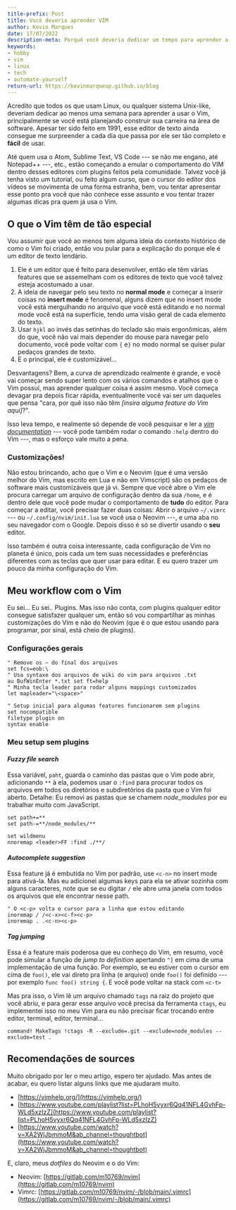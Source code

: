 ```yaml
---
title-prefix: Post
title: Você deveria aprender VIM
author: Kevin Marques
date: 17/07/2022
description-meta: Porquê você deveria dedicar um tempo para aprender a usar o Vim
keywords:
- hobby
- vim
- linux
- tech
- automate-yourself
return-url: https://kevinmarquesp.github.io/blog
---
```



Acredito que todos os que usam Linux, ou qualquer sistema Unix-like, deveriam dedicar ao menos uma semana para aprender a usar o Vim, principalmente se você está planejando construir sua carreira na área de software. Apesar ter sido feito em 1991, esse editor de texto ainda consegue me surpreender a cada dia que passa por ele ser tão completo e **fácil** de usar.

Até quem usa o Atom, Sublime Text, VS Code --- se não me engano, até Notepad++ ---, etc., estão começando a emular o comportamento do VIM dentro desses editores com plugins feitos pela comunidade. Talvez você já tenha visto um tutorial, ou feito algum curso, que o cursor do editor dos vídeos se movimenta de uma forma estranha, bem, vou tentar apresentar esse ponto pra você que não conhece esse assunto e vou tentar trazer algumas dicas pra quem já usa o Vim.


## O que o Vim têm de tão especial

Vou assumir que você ao menos tem alguma ideia do contexto histórico de como o Vim foi criado, então vou pular para a explicação do porque ele é um editor de texto lendário.

1. Ele é um editor que é feito para desenvolver, então ele têm várias features que se assemelham com os editores de texto que você talvez esteja acostumado a usar.
2. A ideia de navegar pelo seu texto no **normal mode** e começar a inserir coisas no **insert mode** é fenomenal, alguns dizem que no insert mode você está mergulhando no arquivo que você está editando e no normal mode você está na superfície, tendo uma visão geral de cada elemento do texto.
3. Usar `hjkl` ao invés das setinhas do teclado são mais ergonômicas, além do que, você não vai mais depender do mouse para navegar pelo documento, você pode voltar com `{` e`}` no modo normal se quiser pular pedaços grandes de texto.
4. E o principal, ele é customizável...

Desvantagens? Bem, a curva de aprendizado realmente é grande, e você vai começar sendo super lento com os vários comandos e atalhos que o Vim possuí, mas aprender qualquer coisa é assim mesmo. Você começa devagar pra depois ficar rápida, eventualmente você vai ser um daqueles que pensa "cara, por quê isso não têm *[insira alguma feature do Vim aqui]*?".

Isso leva tempo, e realmente só depende de você pesquisar e ler a [*vim documentation*](https://vimhelp.org/) --- você pode também rodar o comando `:help` dentro do Vim ---, mas o esforço vale muito a pena.


### Customizações!

Não estou brincando, acho que o Vim e o Neovim (que é uma versão melhor do Vim, mas escrito em Lua e não em Vimscript) são os pedaços de software mais customizáveis que já vi. Sempre que você abre o Vim ele procura carregar um arquivo de configuração dentro da sua `/home`, e é dentro dele que você pode mudar o comportamento de **tudo** do editor. Para começar a editar, você precisar fazer duas coisas: Abrir o arquivo `~/.vimrc` --- ou `~/.config/nvim/init.lua` se você usa o Neovim ---, e uma aba no seu navegador com o Google. Depois disso é só se divertir usando o **seu** editor.

Isso também é outra coisa interessante, cada configuração de Vim no planeta é único, pois cada um tem suas necessidades e preferências diferentes com as teclas que quer usar para editar. E eu quero trazer um pouco da minha configuração do Vim.


## Meu workflow com o Vim

Eu sei... Eu sei.. Plugins. Mas isso não conta, com plugins qualquer editor consegue satisfazer qualquer um, então só vou compartilhar as minhas customizações do Vim e não do Neovim (que é o que estou usando para programar, por sinal, está cheio de plugins).


### Configurações gerais

```vim
" Remove os ~ do final dos arquivos
set fcs=eob:\
" Usa syntaxe dos arquivos de wiki do vim para arquivos .txt
au BufWinEnter *.txt set ft=help
" Minha tecla leader para rodar alguns mappings customizados
let mapleader="\<space>"

" Setup inicial para algumas features funcionarem sem plugins
set nocompatible
filetype plugin on
syntax enable
```


### Meu setup sem plugins

#### *Fuzzy file search*

Essa variável, `paht`, guarda o caminho das pastas que o Vim pode abrir, adicionando `**` à ela, podemos usar o `:find` para procurar todos os arquivos em todos os diretórios e subdiretórios da pasta que o Vim foi aberto. Detalhe: Eu removi as pastas que se chamem *node_modules* por eu trabalhar muito com JavaScript.

```vim
set path+=**
set path-=**/node_modules/**

set wildmenu
nnoremap <leader>FF :find ./**/
```


#### *Autocomplete suggestion*

Essa feature já é embutida no Vim por padrão, use `<c-n>` no insert mode para ativá-la. Mas eu adicionei algumas keys para ela se ativar sozinha com alguns caracteres, note que se eu digitar `/` ele abre uma janela com todos os arquivos que ele encontrar nesse path.

```vim
" O <c-p> volta o cursor para a linha que estou editando
inoremap / /<c-x><c-f><c-p>
inoremap . .<c-n><c-p>
```


#### *Tag jumping*

Essa é a feature mais poderosa que eu conheço do Vim, em resumo, você pode simular a função de *jump to definition* apertando `^]` em cima de uma implementação de uma função. Por exemplo, se eu estiver com o cursor em cima de `foo()`, ele vai direto pra linha (e arquivo) onde `foo()` foi definido --- por exemplo `func foo() string {`. E você pode voltar na stack com `<c-t>`

Mas pra isso, o Vim lê um arquivo chamado `tags` na raiz do projeto que você abriu, e para gerar esse arquivo você precisa da ferramenta `ctags`, eu implementei isso no meu Vim para eu não precisar ficar trocando entre editor, terminal, editor, terminal...

```vim
command! MakeTags !ctags -R --exclude=.git --exclude=node_modules --exclude=test .
```


## Recomendações de sources

Muito obrigado por ler o meu artigo, espero ter ajudado. Mas antes de acabar, eu quero listar alguns links que me ajudaram muito.

+ [https://vimhelp.org/](https://vimhelp.org/)
+ [https://www.youtube.com/playlist?list=PLhoH5vyxr6Qq41NFL4GvhFp-WLd5xzIzZ](https://www.youtube.com/playlist?list=PLhoH5vyxr6Qq41NFL4GvhFp-WLd5xzIzZ)
+ [https://www.youtube.com/watch?v=XA2WjJbmmoM&ab_channel=thoughtbot](https://www.youtube.com/watch?v=XA2WjJbmmoM&ab_channel=thoughtbot)

E, claro, meus *dotfiles* do Neovim e o do Vim:

+ Neovim: [https://gitlab.com/m10769/nvim](https://gitlab.com/m10769/nvim)
+ Vimrc: [https://gitlab.com/m10769/nvim/-/blob/main/.vimrc](https://gitlab.com/m10769/nvim/-/blob/main/.vimrc)

